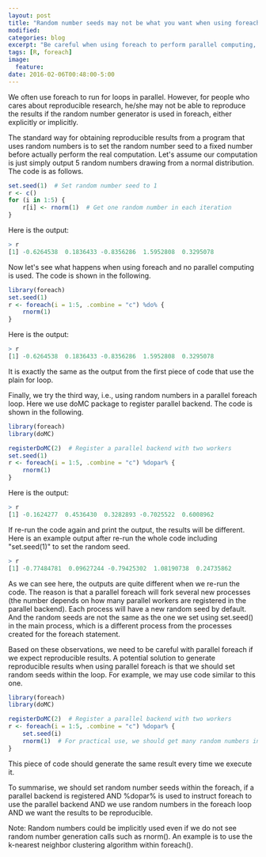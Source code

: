 ```yaml
---
layout: post
title: "Random number seeds may not be what you want when using foreach"
modified:
categories: blog
excerpt: "Be careful when using foreach to perform parallel computing, because the random number generator seed may not be what you expected."
tags: [R, foreach]
image:
  feature:
date: 2016-02-06T00:48:00-5:00
---
```


We often use foreach to run for loops in parallel. However, for people who cares about reproducible research, he/she may not be able to reproduce the results if the random number generator is used in foreach, either explicitly or implicitly.

The standard way for obtaining reproducible results from a program that uses random numbers is to set the random number seed to a fixed number before actually perform the real computation. Let's assume our computation is just simply output 5 random numbers drawing from a normal distribution. The code is as follows.

~~~ r
set.seed(1)  # Set random number seed to 1
r <- c()
for (i in 1:5) {
    r[i] <- rnorm(1)  # Get one random number in each iteration
}
~~~

Here is the output:

~~~ r 
> r
[1] -0.6264538  0.1836433 -0.8356286  1.5952808  0.3295078
~~~ 

Now let's see what happens when using foreach and no parallel computing is used. The code is shown in the following.

~~~ r 
library(foreach)
set.seed(1)
r <- foreach(i = 1:5, .combine = "c") %do% {
    rnorm(1)
}
~~~

Here is the output:

~~~ r
> r
[1] -0.6264538  0.1836433 -0.8356286  1.5952808  0.3295078
~~~

It is exactly the same as the output from the first piece of code that use the plain for loop.

Finally, we try the third way, i.e., using random numbers in a parallel foreach loop. Here we use doMC package to register parallel backend. The code is shown in the following.

~~~ r 
library(foreach)
library(doMC)

registerDoMC(2)  # Register a parallel backend with two workers
set.seed(1)
r <- foreach(i = 1:5, .combine = "c") %dopar% {
    rnorm(1)
}
~~~ 

Here is the output:

~~~ r
> r
[1] -0.1624277  0.4536430  0.3282893 -0.7025522  0.6008962
~~~ 

If re-run the code again and print the output, the results will be different. Here is an example output after re-run the whole code including "set.seed(1)" to set the random seed.

~~~ r
> r
[1] -0.77484781  0.09627244 -0.79425302  1.08190738  0.24735862
~~~

As we can see here, the outputs are quite different when we re-run the code. The reason is that a parallel foreach will fork several new processes (the number depends on how many parallel workers are registered in the parallel backend). Each process will have a new random seed by default. And the random seeds are not the same as the one we set using set.seed() in the main process, which is a different process from the processes created for the foreach statement.

Based on these observations, we need to be careful with parallel foreach if we expect reproducible results. A potential solution to generate reproducible results when using parallel foreach is that we should set random seeds within the loop. For example, we may use code similar to this one.

~~~ r 
library(foreach)
library(doMC)

registerDoMC(2)  # Register a parallel backend with two workers
r <- foreach(i = 1:5, .combine = "c") %dopar% {
    set.seed(i)
    rnorm(1)  # For practical use, we should get many random numbers in each loop.
}
~~~ 

This piece of code should generate the same result every time we execute it.

To summarise, we should set random number seeds within the foreach, if a parallel backend is registered AND %dopar% is used to instruct foreach to use the parallel backend AND we use random numbers in the foreach loop AND we want the results to be reproducible.

Note: Random numbers could be implicitly used even if we do not see random number generation calls such as rnorm(). An example is to use the k-nearest neighbor clustering algorithm within foreach().

